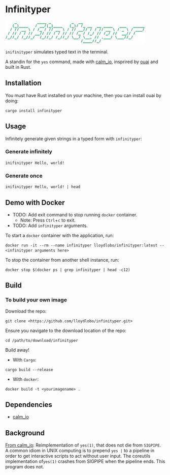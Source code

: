 # Infinityper

![infinityper logo](https://github.com/lloydlobo/infinityper/blob/master/assets/logo.png)

`inifinityper` simulates typed text in the terminal.

A standin for the `yes` command, made with [calm_io](https://github.com/myrrlyn/calm_io),
insprired by [ouai](https://github.com/Kerollmops/ouai) and built in Rust.

## Installation

You must have Rust installed on your machine, then you can install ouai by doing:

```shell
cargo install infinityper
```

## Usage

Infinitely generate given strings in a typed form with `infinityper`:

### Generate infinitely

```shell
inifinityper Hello, world!
```

### Generate once

```shell
inifinityper Hello, world! | head
```

## Demo with Docker

- TODO: Add exit command to stop running `docker` container.
  - Note: Press `Ctrl`+`c` to exit.
- TODO: Add `infinityper` arguments.

To start a `docker` container with the application, run:

```shell
docker run -it --rm --name infinityper lloydlobo/infinityper:latest -- <infinityper arguments here>
```

To stop the container from another shell instance, run:

```shell
docker stop $(docker ps | grep infinityper | head -c12)
```

## Build

### To build your own image

Download the repo:

```shell
git clone <https://github.com/lloydlobo/infinityper.git>
```

Ensure you navigate to the download location of the repo:

```shell
cd /path/to/download/infinityper
```

Build away!

- With `Cargo`:

```shell
cargo build --release
```

- With `docker`:

```shell
docker build -t <yourimagename> .
```

## Dependencies

- [calm_io](https://crates.io/calm_io)

## Background

[From calm_io](https://github.com/myrrlyn/calm_io/blob/main/examples/good_yes.rs):
Reimplementation of `yes(1)`, that does not die from `SIGPIPE`.
A common idiom in UNIX computing is to prepend `yes |` to a pipeline in order to
get interactive scripts to act without user input. The coreutils implementation
of`yes(1)` crashes from SIGPIPE when the pipeline ends.
This program does not.
